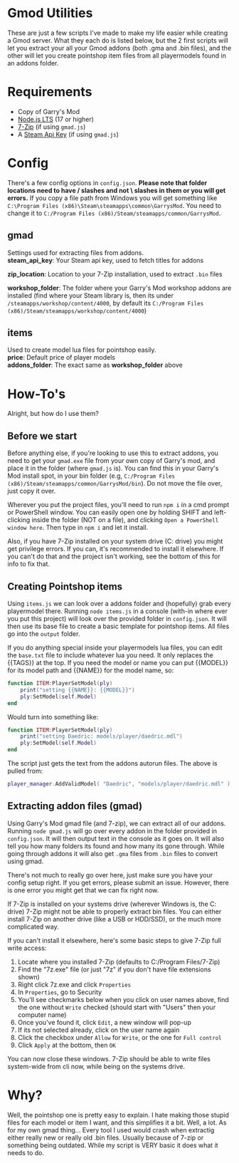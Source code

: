# Gmod Utilities
These are just a few scripts I've made to make my life easier while creating a Gmod server. What they each do is listed below, but the 2 first scripts will let you extract your all your Gmod addons (both .gma and .bin files), and the other will let you create pointshop item files from all playermodels found in an addons folder.

# Requirements
* Copy of Garry's Mod
* [Node.js LTS](https://nodejs.org/en/download/prebuilt-installer) (17 or higher)
* [7-Zip](https://www.7-zip.org/) (if using `gmad.js`)
* A [Steam Api Key](https://steamcommunity.com/dev/apikey) (if using `gmad.js`)

# Config
There's a few config options in `config.json`. **Please note that folder locations need to have / slashes and not \ slashes in them or you will get errors.** If you copy a file path from Windows you will get something like `C:\Program Files (x86)\Steam\steamapps\common\GarrysMod`. You need to change it to `C:/Program Files (x86)/Steam/steamapps/common/GarrysMod`.  
## gmad
Settings used for extracting files from addons.  
**steam_api_key**: Your Steam api key, used to fetch titles for addons  

**zip_location**: Location to your 7-Zip installation, used to extract `.bin` files  

**workshop_folder**: The folder where your Garry's Mod workshop addons are installed (find where your Steam library is, then its under `/steamapps/workshop/content/4000`, by default its `C:/Program Files (x86)/Steam/steamapps/workshop/content/4000`)  

## items
Used to create model lua files for pointshop easily.  
**price**: Default price of player models  
**addons_folder**: The exact same as **workshop_folder** above

# How-To's
Alright, but how do I use them?
## Before we start
Before anything else, if you're looking to use this to extract addons, you need to get your `gmad.exe` file from your own copy of Garry's mod, and place it in the folder (where `gmad.js` is). You can find this in your Garry's Mod install spot, in your bin folder (e.g, `C:/Program Files (x86)/Steam/steamapps/common/GarrysMod/bin`). Do not move the file over, just copy it over.  

Wherever you put the project files, you'll need to run `npm i` in a cmd prompt or PowerShell window. You can easily open one by holding SHIFT and left-clicking inside the folder (NOT on a file), and clicking `Open a PowerShell window here`. Then type in `npm i` and let it install.  

Also, if you have 7-Zip installed on your system drive (C: drive) you might get privilege errors. If you can, it's recommended to install it elsewhere. If you can't do that and the project isn't working, see the bottom of this for info to fix that.  

## Creating Pointshop items
Using `items.js` we can look over a addons folder and (hopefully) grab every playermodel there. Running `node items.js` in a console (with-in where ever you put this project) will look over the provided folder in `config.json`. It will then use its base file to create a basic template for pointshop items. All files go into the `output` folder.  

If you do anything special inside your playermodels lua files, you can edit the `base.txt` file to include whatever lua you need. It only replaces the {{TAGS}} at the top. If you need the model or name you can put {{MODEL}} for its model path and {{NAME}} for the model name, so:
```lua
function ITEM:PlayerSetModel(ply)
	print("setting {{NAME}}: {{MODEL}}")
	ply:SetModel(self.Model)
end
```
Would turn into something like:
```lua
function ITEM:PlayerSetModel(ply)
	print("setting Daedric: models/player/daedric.mdl")
	ply:SetModel(self.Model)
end
```
The script just gets the text from the addons autorun files. The above is pulled from:
```lua
player_manager.AddValidModel( "Daedric", "models/player/daedric.mdl" );
```
## Extracting addon files (gmad)
Using Garry's Mod gmad file (and 7-zip), we can extract all of our addons. Running `node gmad.js` will go over every addon in the folder provided in `config.json`. It will then output text in the console as it goes on. It will also tell you how many folders its found and how many its gone through. While going through addons it will also get `.gma` files from `.bin` files to convert using gmad.  

There's not much to really go over here, just make sure you have your config setup right. If you get errors, please submit an issue. However, there is one error you might get that we can fix right now.  

If 7-Zip is installed on your systems drive (wherever Windows is, the C: drive) 7-Zip might not be able to properly extract bin files. You can either install 7-Zip on another drive (like a USB or HDD/SSD), or the much more complicated way.  

If you can't install it elsewhere, here's some basic steps to give 7-Zip full write access:
1. Locate where you installed 7-Zip (defaults to C:/Program Files/7-Zip)
2. Find the "7z.exe" file (or just "7z" if you don't have file extensions shown)
3. Right click 7z.exe and click `Properties`
4. In `Properties`, go to Security
5. You'll see checkmarks below when you click on user names above, find the one without `Write` checked (should start with "Users" then your computer name)
6. Once you've found it, click `Edit`, a new window will pop-up
7. If its not selected already, click on the user name again
8. Click the checkbox under `Allow` for `Write`, or the one for `Full control`
9. Click `Apply` at the bottom, then `OK`

You can now close these windows. 7-Zip should be able to write files system-wide from cli now, while being on the systems drive. 

# Why?
Well, the pointshop one is pretty easy to explain. I hate making those stupid files for each model or item I want, and this simplifies it a bit. Well, a lot. As for my own gmad thing... Every tool I used would crash when extractig either really new or really old .bin files. Usually because of 7-zip or something being outdated. While my script is VERY basic it does what it needs to do.